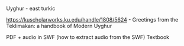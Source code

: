 

Uyghur -  east turkic 


https://kuscholarworks.ku.edu/handle/1808/5624 - Greetings from the Teklimakan: a handbook of Modern Uyghur

PDF + audio in SWF (how to extract audio from the SWF) Textbook


